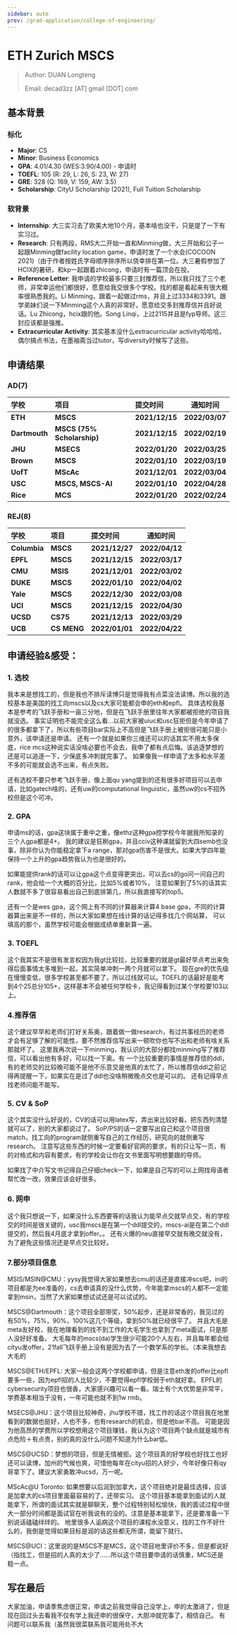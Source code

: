 ```yaml
---
sidebar: auto
prev: /grad-application/college-of-engineering/
---
```


# ETH Zurich MSCS

> Author: DUAN Longteng
>
> Email: decad3zz [AT] gmail [DOT] com

## 基本背景

### 标化

- **Major**: CS
- **Minor**: Business Economics
- **GPA**: 4.01/4.30 (WES:3.90/4.00) - 申请时
- **TOEFL**: 105 (R: 29, L: 26, S: 23, W: 27)
- **GRE**: 328 (Q: 169, V: 159, AW: 3.5)
- **Scholarship**: CityU Scholarship (2021), Full Tuition Scholarship

### 软背景

- **Internship**: 大三实习去了欧美大地10个月，基本啥也没干，只是提了一下有实习过。
- **Research**: 只有两段，RMS大二开始一直和Minming做，大三开始和公子一起跟Minming做facility location game，申请时发了一个水会(COCOON 2021)（由于作者按姓氏字母顺序排序所以侥幸排在第一位。大三暑假参加了HCIX的暑研，和kp一起跟着zhicong，申请时有一篇顶会在投。
- **Reference Letter**: 我申请的学校最多只要三封推荐信，所以我只找了三个老师，非常幸运他们都很好，愿意给我交很多个学校。找的都是看起来有很大概率很熟悉我的。Li Minming，跟着一起做过rms，并且上过3334和3391。跟学弟妹们说一下Minming这个人真的非常好，愿意给交多封推荐信并且好说话。Lu Zhicong，hcix跟的他。Song Linqi，上过2115并且是fyp导师。这三封应该都是强推。
- **Extracurricular Activity**: 其实基本没什么extracurricular activity哈哈哈，偶尔搞点书法，在墨袖斋当过tutor，写diversity时候写了这些。

## 申请结果

### AD(7)

| 学校          | 项目                             | 提交时间       | 通知时间       |
| :------------ | :------------------------------- | :------------- | -------------- |
| **ETH**       | **MSCS**                         | **2021/12/15** | **2022/03/07** |
| **Dartmouth** | **MSCS (75% Scholarship)**       | **2021/12/15** | **2022/02/19** |
| **JHU**       | **MSECS**                        | **2022/01/20** | **2022/03/25** |
| **Brown**     | **MSCS**                         | **2022/01/10** | **2022/03/19** |
| **UofT**      | **MScAc**                        | **2021/12/01** | **2022/03/04** |
| **USC**       | **MSCS, MSCS-AI**                | **2022/01/10** | **2022/04/28** |
| **Rice**      | **MCS**                          | **2022/01/20** | **2022/02/24** |

### REJ(8)

| 学校           | 项目                                 | 提交时间       | 通知时间       |
| :------------- | :----------------------------------- | :------------- | -------------- |
| **Columbia**   | **MSCS**                             | **2021/12/27** | **2022/04/12** |
| **EPFL**       | **MSCS**                             | **2021/12/15** | **2022/03/17** |
| **CMU**        | **MSIS**                             | **2021/12/01** | **2022/03/02** |
| **DUKE**       | **MSCS**                             | **2022/01/10** | **2022/04/02** |
| **Yale**       | **MSCS**                             | **2022/12/30** | **2022/03/08** |
| **UCI**        | **MSCS**                             | **2021/12/15** | **2022/04/30** |
| **UCSD**       | **CS75**                             | **2021/12/13** | **2022/03/29** |
| **UCB**        | **CS MENG**                          | **2022/01/01** | **2022/04/22** |

## 申请经验&感受：

### 1. 选校
我本来是想找工的，但是我也不排斥读博只是觉得我有点菜没法读博。所以我的选校基本是美国的找工向mscs以及cs大家可能都会申的eth和epfl。
具体选校我基本是参考的飞跃手册和一亩三分地，但是在飞跃手册里往年大家都被拒绝的项目我就没选。
事实证明也不能完全这么看...以前大家被uiuc和usc狂拒但是今年申请了的很多都拿下了，所以有些项目bar实际上不高但是飞跃手册上被拒很可能只是小意外，该申请还是申请。
还有一个就是如果你三维还可以的话其实不用太多保底，rice mcs这种说实话没啥必要也不会去，我申了都有点后悔。该追逐梦想的还是可以追逐一下，少保底多冲刺就完事了。
如果像我一样申请了太多和水平差不多的可能就会选不出来，有点失败。

还有选校不要只参考飞跃手册，像上面qu yang提到的还有很多好项目可以去申请，比如gatech啥的，还有uw的computational linguistic，虽然uw的cs不招外校但是这个可冲。

### 2. GPA
申请ms的话，gpa这块属于重中之重，像ethz这种gpa控学校今年据我所知录的三个人gpa都是4+。
我的建议是狂刷gpa，并且cciv这种课就留到大四semb也没事，除非你认为你能稳定拿下a range，那对gpa伤害不是很大。如果大学四年能保持一个上升的gpa趋势我认为也是很好的。

如果能提供rank的话可以让gpa这个点变得更突出，可以去cs的go问一问自己的rank，他会给一个大概的百分比，比如5%或者10%，
注意如果到了5%的话其实人数就不多了很容易看出自己到底排第几，所以我直接写的top5。

还有一个是wes gpa，这个网上有不同的计算器来计算4 base gpa，不同的计算器算出来是不一样的，所以大家如果想在线计算的话记得多找几个网站算，
可以填高的那个，虽然学校可能会根据成绩单重新算一遍。

### 3. TOEFL
这个我其实不是很有发言权因为我gt比较拉，比较重要的就是gt最好早点考出来免得后面事情太多堆到一起，其实简单冲刺一两个月就可以拿下。
现在gre的优先级在慢慢变低，很多学校甚至都不要了，所以过线就可以。TOEFL的话最好是能考到4个25总分105+，这样基本不会被任何学校卡，我记得看到过某个学校要103以上。

### 4.推荐信
这个建议早早和老师们打好关系奥，跟着做一做research，有过共事经历的老师才会有足够了解的可能性，要不然推荐信写出来一顿吹你也写不出和老师有啥关系那就坏了。
这里我再次说一下minming，我认识的大部分都找minming写了推荐信，可以看出他有多好，可以找一下奥。有
一个比较重要的事情是推荐信的ddl，有的老师交的比较晚可能不是他不乐意交是他真的太忙了，所以推荐信ddl之前记得再提醒一下，如果实在是过了ddl也没啥稍微晚点交也是可以的。
还有记得早点找老师问能不能写。

### 5. CV & SoP
这个其实没什么好说的，CV的话可以用latex写，弄出来比较好看。把东西列清楚就可以了，别的大家都说过了。
SoP/PS的话一定要写出自己和这个项目很match，找工向的program就侧重写自己的工作经历，研究向的就侧重写research。
注意写这些东西的时候一定要看好官网的要求，有的只让写一页，有的对格式和内容有要求，有的学校会让你在文书里面写明想要跟的导师。

如果找了中介写文书记得自己仔细check一下，如果是自己写的可以上网找母语者帮忙改一改，效果应该会好很多。

### 6. 网申
这个我只想说一下，如果没什么东西要等的话我认为能早点交就早点交，有的学校交的时间是很关键的，usc我mscs是在第一个ddl提交的，mscs-ai是在第二个ddl提交的，然后我4月底才拿到offer。。
还有火爆的neu直接早交就有晚交就没有，为了避免这些情况还是早点交比较好。

### 7.部分项目信息
MSIS/MSIN@CMU：yysy我觉得大家如果想去cmu的话还是直接冲scs吧，ini的项目都是为ee准备的，cs去申请真的没什么优势，今年能拿mscs的人都不一定能拿到msin，当然了大家如果想试试还是可以试试的。

MSCS@Dartmouth：这个项目全部带奖，50%起步，还是非常香的，我见过的有50%，75%，90%，100%这几个等级，拿到50%就已经很平了。
并且大毛是meta友好校，我在地理看到的找不到工作的大毛学生也拿到了meta面试，只是那人没好好准备。
大毛每年的mscs(da)学生很少可能20个人左右，并且每年都会给cityu发offer，21fall飞跃手册上没有是因为去了一个数学系的学长。（本来我想去大毛的

MSCS@ETH/EPFL: 大家一般会这两个学校都申请，但是注意eth发的offer比epfl要多一些，因为epfl招的人比较少，不要觉得epfl学校弱于eth就好拿。
EPFL的cybersecurity项目也很香，大家感兴趣可以看一看。瑞士有个大优势是非常平，学费基本相当于没有，一年可能也就不到1w rmb。

MSECS@JHU：这个项目比较神奇，jhu学校不错，找工作的话这个项目我在地里看到的数据也挺好，人也不多，也有research的机会，但是他bar不高。
可能是因为他高昂的学费所以学校想用这个项目赚钱，我认为这个项目两个缺点就是城市有点危险＋有点贵，别的真的没什么问题不知道为什么bar低。

MSCS@UCSD：梦想的项目，但是无情被拒。这个项目真的好学校也好找工也好还可以读博，加州的气候也爽，可惜他每年在cityu招的人好少，今年好像只有qy哥拿下了。建议大家勇敢冲ucsd，万一呢。

MScAc@U Toronto: 如果想要以后润到加拿大，这个项目绝对是最佳选择，应该是加拿大的cs项目里面最容易的了，还带实习。
这个项目基本能拿到面试的人就能拿下，所谓的面试其实就是聊聊天，整个过程特别轻松愉快，我的面试过程中很大一部分时间都是面试官在听我说有的没的。注意是基本能拿下，还是要准备一下别说话磕磕绊绊的。
地里很多人诟病这个项目的课程水没意义，找的工作不好什么的，我倒是觉得如果目标是润的话这些都无所谓，能留下就行。

MSCS@UCI：这里说的是MSCS不是MCS，这个项目地里评价不多，但是都说好（指找工，但是招的人真的太少了……所以这个项目要申请的话慎重，MCS还是稳一点。

## 写在最后
大家加油，申请季焦虑很正常，申请之前我觉得自己没学上，申的太激进了，但是现在回过头去看我不仅有学上我还申的很保守，大胆冲就完事了，相信自己。
有问题可以联系我（虽然我很菜联系我可能用处不大
